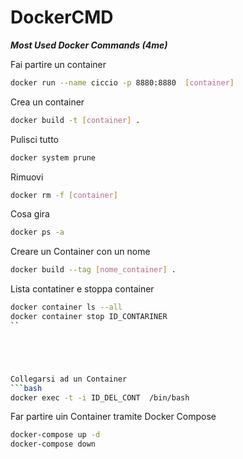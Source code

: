 # DockerCMD

***Most Used Docker Commands (4me)***


Fai partire un container
```bash
docker run --name ciccio -p 8880:8880  [container]
```

Crea un container
```bash
docker build -t [container] .
```

Pulisci tutto
```bash
docker system prune
```

Rimuovi
```bash
docker rm -f [container]
```
Cosa gira
```bash
docker ps -a
```

Creare un Container con un nome
```bash
docker build --tag [nome_container] .
```

Lista contatiner e stoppa container
```bash
docker container ls --all
docker container stop ID_CONTARINER
``





Collegarsi ad un Container
```bash
docker exec -t -i ID_DEL_CONT  /bin/bash
```


Far partire uin Container tramite Docker Compose
```bash
docker-compose up -d
docker-compose down
```



